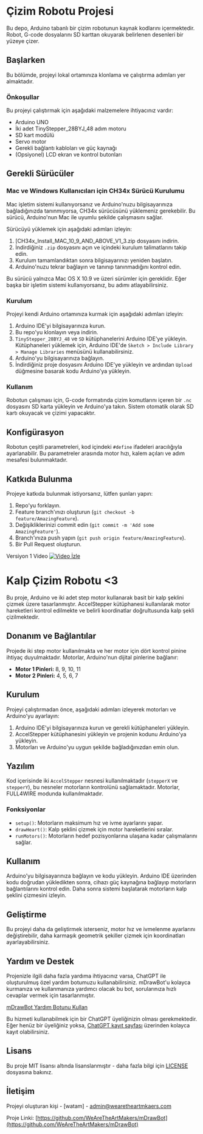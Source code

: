 # Çizim Robotu Projesi

Bu depo, Arduino tabanlı bir çizim robotunun kaynak kodlarını içermektedir. Robot, G-code dosyalarını SD karttan okuyarak belirlenen desenleri bir yüzeye çizer.

## Başlarken

Bu bölümde, projeyi lokal ortamınıza klonlama ve çalıştırma adımları yer almaktadır.

### Önkoşullar

Bu projeyi çalıştırmak için aşağıdaki malzemelere ihtiyacınız vardır:
- Arduino UNO
- İki adet TinyStepper_28BYJ_48 adım motoru
- SD kart modülü
- Servo motor
- Gerekli bağlantı kabloları ve güç kaynağı
- (Opsiyonel) LCD ekran ve kontrol butonları

## Gerekli Sürücüler

### Mac ve Windows Kullanıcıları için CH34x Sürücü Kurulumu

Mac işletim sistemi kullanıyorsanız ve Arduino'nuzu bilgisayarınıza bağladığınızda tanınmıyorsa, CH34x sürücüsünü yüklemeniz gerekebilir. Bu sürücü, Arduino'nun Mac ile uyumlu şekilde çalışmasını sağlar.

Sürücüyü yüklemek için aşağıdaki adımları izleyin:

1. [CH34x_Install_MAC_10_9_AND_ABOVE_V1_3.zip dosyasını indirin.
2. İndirdiğiniz `.zip` dosyasını açın ve içindeki kurulum talimatlarını takip edin.
3. Kurulum tamamlandıktan sonra bilgisayarınızı yeniden başlatın.
4. Arduino'nuzu tekrar bağlayın ve tanınıp tanınmadığını kontrol edin.

Bu sürücü yalnızca Mac OS X 10.9 ve üzeri sürümler için gereklidir. Eğer başka bir işletim sistemi kullanıyorsanız, bu adımı atlayabilirsiniz.


### Kurulum

Projeyi kendi Arduino ortamınıza kurmak için aşağıdaki adımları izleyin:

1. Arduino IDE'yi bilgisayarınıza kurun.
2. Bu repo'yu klonlayın veya indirin.
3. `TinyStepper_28BYJ_48` ve `SD` kütüphanelerini Arduino IDE'ye yükleyin. Kütüphaneleri yüklemek için, Arduino IDE'de `Sketch > Include Library > Manage Libraries` menüsünü kullanabilirsiniz.
4. Arduino'yu bilgisayarınıza bağlayın.
5. İndirdiğiniz proje dosyasını Arduino IDE'ye yükleyin ve ardından `Upload` düğmesine basarak kodu Arduino'ya yükleyin.
   

### Kullanım

Robotun çalışması için, G-code formatında çizim komutlarını içeren bir `.nc` dosyasını SD karta yükleyin ve Arduino'ya takın. Sistem otomatik olarak SD kartı okuyacak ve çizimi yapacaktır.

## Konfigürasyon

Robotun çeşitli parametreleri, kod içindeki `#define` ifadeleri aracılığıyla ayarlanabilir. Bu parametreler arasında motor hızı, kalem açıları ve adım mesafesi bulunmaktadır.

## Katkıda Bulunma

Projeye katkıda bulunmak istiyorsanız, lütfen şunları yapın:
1. Repo'yu forklayın.
2. Feature branch'ınızı oluşturun (`git checkout -b feature/AmazingFeature`).
3. Değişikliklerinizi commit edin (`git commit -m 'Add some AmazingFeature'`).
4. Branch'ınıza push yapın (`git push origin feature/AmazingFeature`).
5. Bir Pull Request oluşturun.

Versiyon 1 Video
[![Video İzle](https://wearetheartmakers.com/us/images/2024/04/18/mq3.jpg)](https://youtu.be/jPZAvzi2Hsk "Videoyu İzlemek İçin Tıklayın!")

# Kalp Çizim Robotu <3 

Bu proje, Arduino ve iki adet step motor kullanarak basit bir kalp şeklini çizmek üzere tasarlanmıştır. AccelStepper kütüphanesi kullanılarak motor hareketleri kontrol edilmekte ve belirli koordinatlar doğrultusunda kalp şekli çizilmektedir.

## Donanım ve Bağlantılar

Projede iki step motor kullanılmakta ve her motor için dört kontrol pinine ihtiyaç duyulmaktadır. Motorlar, Arduino'nun dijital pinlerine bağlanır:

- **Motor 1 Pinleri:** 8, 9, 10, 11
- **Motor 2 Pinleri:** 4, 5, 6, 7

## Kurulum

Projeyi çalıştırmadan önce, aşağıdaki adımları izleyerek motorları ve Arduino'yu ayarlayın:

1. Arduino IDE'yi bilgisayarınıza kurun ve gerekli kütüphaneleri yükleyin.
2. AccelStepper kütüphanesini yükleyin ve projenin kodunu Arduino'ya yükleyin.
3. Motorları ve Arduino'yu uygun şekilde bağladığınızdan emin olun.

## Yazılım

Kod içerisinde iki `AccelStepper` nesnesi kullanılmaktadır (`stepperX` ve `stepperY`), bu nesneler motorların kontrolünü sağlamaktadır. Motorlar, FULL4WIRE modunda kullanılmaktadır.

### Fonksiyonlar

- `setup()`: Motorların maksimum hız ve ivme ayarlarını yapar.
- `drawHeart()`: Kalp şeklini çizmek için motor hareketlerini sıralar.
- `runMotors()`: Motorların hedef pozisyonlarına ulaşana kadar çalışmalarını sağlar.

## Kullanım

Arduino'yu bilgisayarınıza bağlayın ve kodu yükleyin. Arduino IDE üzerinden kodu doğrudan yükledikten sonra, cihazı güç kaynağına bağlayıp motorların bağlantılarını kontrol edin. Daha sonra sistemi başlatarak motorların kalp şeklini çizmesini izleyin.

## Geliştirme

Bu projeyi daha da geliştirmek isterseniz, motor hız ve ivmelenme ayarlarını değiştirebilir, daha karmaşık geometrik şekiller çizmek için koordinatları ayarlayabilirsiniz.



## Yardım ve Destek

Projenizle ilgili daha fazla yardıma ihtiyacınız varsa, ChatGPT ile oluşturulmuş özel yardım botumuzu kullanabilirsiniz. mDrawBot'u kolayca kurmanıza ve kullanmanıza yardımcı olacak bu bot, sorularınıza hızlı cevaplar vermek için tasarlanmıştır.

[mDrawBot Yardım Botunu Kullan](https://chat.openai.com/g/g-z5sewy5xD-watam-drawbot)

Bu hizmeti kullanabilmek için bir ChatGPT üyeliğinizin olması gerekmektedir. Eğer henüz bir üyeliğiniz yoksa, [ChatGPT kayıt sayfası](https://chat.openai.com/signup) üzerinden kolayca kayıt olabilirsiniz.


## Lisans

Bu proje MIT lisansı altında lisanslanmıştır - daha fazla bilgi için [LICENSE](LICENSE.md) dosyasına bakınız.

## İletişim

Projeyi oluşturan kişi - [watam] - admin@wearetheartmkaers.com

Proje Linki: [https://github.com/WeAreTheArtMakers/mDrawBot](https://github.com/WeAreTheArtMakers/mDrawBot)

